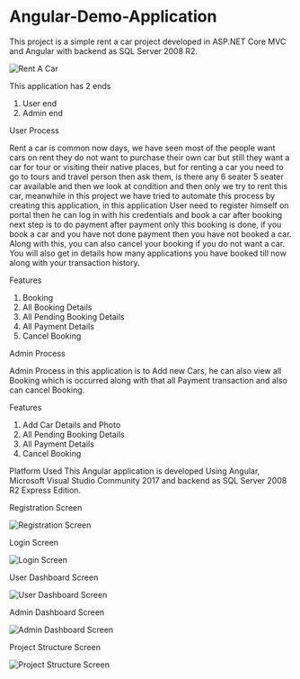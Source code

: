 # Angular-Demo-Application
This project is a simple rent a car project developed in ASP.NET Core MVC and Angular with backend as SQL Server 2008 R2.

![Rent A Car](https://github.com/saineshwar/Angular-Demo-Application/blob/master/images/image001.png?raw=true "Rent A Car")

This application has 2 ends
1.	User end
2.	Admin end

User Process 

Rent a car is common now days, we have seen most of the people want cars on rent they do not want to purchase their own car but still they want a car for tour or visiting their native places, but for renting a car you need to go to tours and travel person then ask them, is there any 6 seater 5 seater car available and then we look at condition and then only we try to rent this car, meanwhile in this project we have tried to automate this process by creating this application, in this application User need to register himself on  portal then he can log in with his credentials and book a car after booking next step is to do payment after payment only this booking is done, if you book a car and you have not done payment then you have not booked a car. Along with this, you can also cancel your booking if you do not want a car. You will also get in details how many applications you have booked till now along with your transaction history. 

Features 

1.	Booking
2.	All Booking Details
3.	All Pending Booking Details
4.	All Payment Details
5.	Cancel Booking

Admin Process 

Admin Process in this application is to Add new Cars, he can also view all Booking which is occurred along with that all Payment transaction and also can cancel Booking.

Features 

1.	Add Car Details and Photo	
2.	All Pending Booking Details
3.	All Payment Details
4.	Cancel Booking

Platform Used
This Angular application is developed Using Angular, Microsoft Visual Studio Community 2017 and backend as SQL Server 2008 R2 Express Edition.

Registration Screen

![Registration Screen](https://github.com/saineshwar/Angular-Demo-Application/blob/master/images/image053.png?raw=true "Registration Screen")

Login Screen

![Login Screen](https://github.com/saineshwar/Angular-Demo-Application/blob/master/images/image055.png?raw=true "Login Screen")

User Dashboard Screen

![User Dashboard Screen](https://github.com/saineshwar/Angular-Demo-Application/blob/master/images/image057.png?raw=true "Login Screen")

Admin Dashboard Screen

![Admin Dashboard Screen](https://github.com/saineshwar/Angular-Demo-Application/blob/master/images/image083.png?raw=true "Admin Dashboard Screen")

Project Structure Screen

![Project Structure Screen](https://github.com/saineshwar/Angular-Demo-Application/blob/master/image045.png?raw=true "Project Structure Screen")



